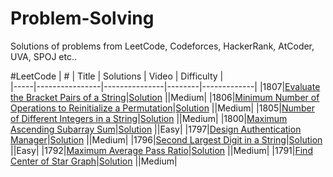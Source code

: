 # Problem-Solving
Solutions of problems from LeetCode, Codeforces, HackerRank, AtCoder, UVA, SPOJ etc..

#LeetCode
|  #  |      Title     |   Solutions   | Video  | Difficulty  |                  
|-----|----------------|---------------|--------|-------------|
|1807|[Evaluate the Bracket Pairs of a String](https://leetcode.com/problems/evaluate-the-bracket-pairs-of-a-string/)|[Solution](../main/ProblemSolving/src/solution/Solution.java) ||Medium|
|1806|[Minimum Number of Operations to Reinitialize a Permutation](https://leetcode.com/problems/minimum-number-of-operations-to-reinitialize-a-permutation/)|[Solution](../main/ProblemSolving/src/solution/Solution2.java) ||Medium|
|1805|[Number of Different Integers in a String](https://leetcode.com/problems/number-of-different-integers-in-a-string/)|[Solution](../master/ProblemSolving/src/solution/Solution.java) ||Medium|
|1800|[Maximum Ascending Subarray Sum](https://leetcode.com/problems/maximum-ascending-subarray-sum/)|[Solution](../main/ProblemSolving/src/solution/Solution.java) ||Easy|
|1797|[Design Authentication Manager](https://leetcode.com/problems/design-authentication-manager/)|[Solution](../main/ProblemSolving/src/solution/Solution.java) ||Medium|
|1796|[Second Largest Digit in a String](https://leetcode.com/problems/second-largest-digit-in-a-string/)|[Solution](../main/ProblemSolving/src/solution/Solution.java) ||Easy|
|1792|[Maximum Average Pass Ratio](https://leetcode.com/problems/maximum-average-pass-ratio/)|[Solution](../main/ProblemSolving/src/solution/Solution.java) ||Medium|
|1791|[Find Center of Star Graph](https://leetcode.com/problems/find-center-of-star-graph/)|[Solution](../main/ProblemSolving/src/solution/Solution.java) ||Medium|
